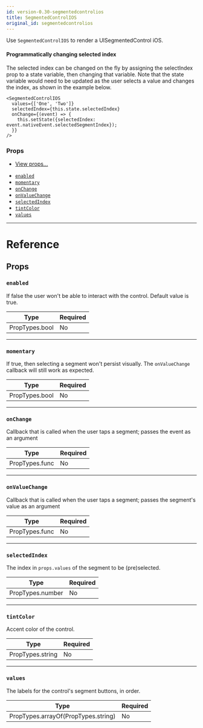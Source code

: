 ```yaml
---
id: version-0.30-segmentedcontrolios
title: SegmentedControlIOS
original_id: segmentedcontrolios
---
```

Use `SegmentedControlIOS` to render a UISegmentedControl iOS.

#### Programmatically changing selected index

The selected index can be changed on the fly by assigning the
selectIndex prop to a state variable, then changing that variable.
Note that the state variable would need to be updated as the user
selects a value and changes the index, as shown in the example below.

````
<SegmentedControlIOS
  values={['One', 'Two']}
  selectedIndex={this.state.selectedIndex}
  onChange={(event) => {
    this.setState({selectedIndex: event.nativeEvent.selectedSegmentIndex});
  }}
/>
````

### Props

* [View props...](view.md#props)
- [`enabled`](segmentedcontrolios.md#enabled)
- [`momentary`](segmentedcontrolios.md#momentary)
- [`onChange`](segmentedcontrolios.md#onchange)
- [`onValueChange`](segmentedcontrolios.md#onvaluechange)
- [`selectedIndex`](segmentedcontrolios.md#selectedindex)
- [`tintColor`](segmentedcontrolios.md#tintcolor)
- [`values`](segmentedcontrolios.md#values)






---

# Reference

## Props

### `enabled`

If false the user won't be able to interact with the control.
Default value is true.

| Type | Required |
| - | - |
| PropTypes.bool | No |




---

### `momentary`

If true, then selecting a segment won't persist visually.
The `onValueChange` callback will still work as expected.

| Type | Required |
| - | - |
| PropTypes.bool | No |




---

### `onChange`

Callback that is called when the user taps a segment;
passes the event as an argument

| Type | Required |
| - | - |
| PropTypes.func | No |




---

### `onValueChange`

Callback that is called when the user taps a segment;
passes the segment's value as an argument

| Type | Required |
| - | - |
| PropTypes.func | No |




---

### `selectedIndex`

The index in `props.values` of the segment to be (pre)selected.

| Type | Required |
| - | - |
| PropTypes.number | No |




---

### `tintColor`

Accent color of the control.

| Type | Required |
| - | - |
| PropTypes.string | No |




---

### `values`

The labels for the control's segment buttons, in order.

| Type | Required |
| - | - |
| PropTypes.arrayOf(PropTypes.string) | No |






